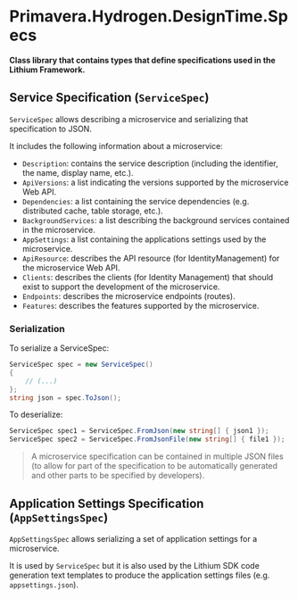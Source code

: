# Primavera.Hydrogen.DesignTime.Specs

**Class library that contains types that define specifications used in the Lithium Framework.**

## Service Specification (`ServiceSpec`)

`ServiceSpec` allows describing a microservice and serializing that specification to JSON.

It includes the following information about a microservice:

- `Description`: contains the service description (including the identifier, the name, display name, etc.).
- `ApiVersions`: a list indicating the versions supported by the microservice Web API.
- `Dependencies`: a list containing the service dependencies (e.g. distributed cache, table storage, etc.).
- `BackgroundServices`: a list describing the background services contained in the microservice.
- `AppSettings`: a list containing the applications settings used by the microservice.
- `ApiResource`: describes the API resource (for IdentityManagement) for the microservice Web API.
- `Clients`: describes the clients (for Identity Management) that should exist to support the development of the microservice.
- `Endpoints`: describes the microservice endpoints (routes).
- `Features`: describes the features supported by the microservice.

### Serialization

To serialize a ServiceSpec:

```csharp
ServiceSpec spec = new ServiceSpec()
{
    // (...)
};
string json = spec.ToJson();
```

To deserialize:

```csharp
ServiceSpec spec1 = ServiceSpec.FromJson(new string[] { json1 });
ServiceSpec spec2 = ServiceSpec.FromJsonFile(new string[] { file1 });
```

> A microservice specification can be contained in multiple JSON files (to allow for part of the specification to be automatically generated and other parts to be specified by developers).

## Application Settings Specification (`AppSettingsSpec`)

`AppSettingsSpec` allows serializing a set of application settings for a microservice.

It is used by `ServiceSpec` but it is also used by the Lithium SDK code generation text templates to produce the application settings files (e.g. `appsettings.json`).